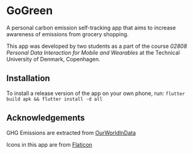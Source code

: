 # GoGreen

A personal carbon emission self-tracking app that aims to increase awareness of emissions from grocery shopping.

This app was developed by two students as a part of the course *02808 Personal Data Interaction for Mobile and Wearables* at the Technical University of Denmark, Copenhagen.


## Installation
To install a release version of the app on your own phone, run:
`flutter build apk && flutter install -d all`


## Acknowledgements

GHG Emissions are extracted from [OurWorldInData](https://ourworldindata.org/food-choice-vs-eating-local)

Icons in this app are from [Flaticon](www.flaticon.com)
